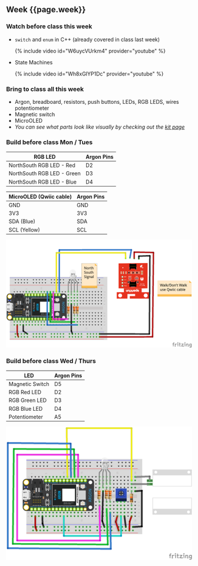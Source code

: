 

## Week {{page.week}}

### Watch before class this week

* `switch` and `enum` in C++ (already covered in class last week)

    {% include video id="W6uycVUrkm4" provider="youtube" %}

* State Machines

  {% include video id="Wh8xGIYP1Dc" provider="youtube" %}

### Bring to class all this week

- Argon, breadboard, resistors, push buttons, LEDs, RGB LEDS, wires potentiometer
- Magnetic switch
- MicroOLED
- *You can see what parts look like visually by checking out the [kit page](https://reparke.github.io/ITP348-Physical-Computing/kit)*

### Build before class Mon / Tues 

| RGB LED                    | Argon Pins |
| -------------------------- | ---------- |
| NorthSouth RGB LED - Red   | D2         |
| NorthSouth RGB LED - Green | D3         |
| NorthSouth RGB LED - Blue  | D4         |

| MicroOLED (Qwiic cable) | Argon Pins |
| ----------------------- | ---------- |
| GND                     | GND        |
| 3V3                     | 3V3        |
| SDA (Blue)              | SDA        |
| SCL (Yellow)            | SCL        |



![stoplight_RGB_OLED_bb](week07.assets/stoplight_RGB_OLED_bb.png)



### Build before class Wed / Thurs 

| LED             | Argon Pins |
| --------------- | ---------- |
| Magnetic Switch | D5         |
| RGB Red LED     | D2         |
| RGB Green LED   | D3         |
| RGB Blue LED    | D4         |
| Potentiometer   | A5         |

![image-20210227172856897](week07.assets/image-20210227172856897.png)

